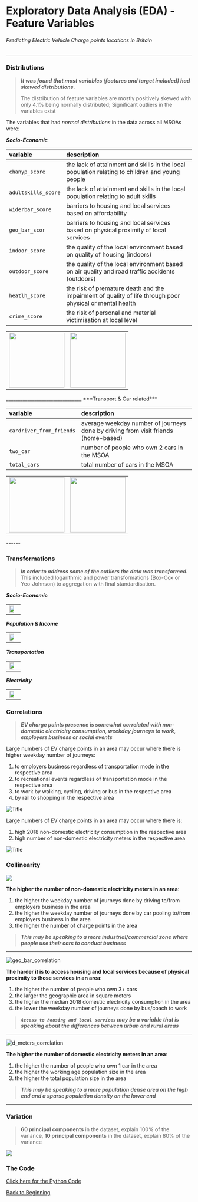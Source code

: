 # Exploratory Data Analysis (EDA) - Feature Variables

###### Predicting Electric Vehicle Charge points locations in Britain

------

### Distributions

> ***It was found that most variables (features and target included) had skewed distributions.***
>
> The distribution of feature variables are mostly positively skewed with only 4.1% being normally distributed; Significant outliers in the variables exist



The variables that had *normal distributions* in the data across all MSOAs were:

***Socio-Economic***<br>

| **variable**        | **description**                                              |
| :------------------ | :----------------------------------------------------------- |
| `chanyp_score`      | the lack of attainment and skills in the local population relating to children and young people |
| `adultskills_score` | the lack of attainment and skills in the local population relating to adult skills |
| `widerbar_score`    | barriers to housing and local services based on affordability |
| `geo_bar_scor`      | barriers to housing and local services based on physical proximity of local services |
| `indoor_score`      | the quality of the local environment based on quality of housing (indoors) |
| `outdoor_score`     | the quality of the local environment based on  air quality and road traffic accidents (outdoors) |
| `heatlh_score`      | the risk of premature death and the impairment of quality of life through poor physical or mental health |
| `crime_score`       | the risk of personal and material victimisation at local level |

<table>
    <tr>
        <td>
            <img src="/reports/figures/eda_graphs/indoor_score_hist_bar.jpg" style= "height:150px">
        </td>
        <td>
            <img src="/reports/figures/eda_graphs/crime_score_hist_bar.jpg" style= "height:150px">
        </td>
    </tr>
</table>
________________________________
***Transport & Car related***<br>

| **variable**             | **description**                                              |
| :----------------------- | :----------------------------------------------------------- |
| `cardriver_from_friends` | average weekday number of journeys done by driving from visit friends (home-based) |
| `two_car`                | number of people who own 2 cars in the MSOA                  |
| `total_cars`             | total number of cars in the MSOA                             |

<table>
    <tr>
        <td>
            <img src="/reports/figures/eda_graphs/cardriver_from_friends_hist_bar.jpg" style= "height:150px">
        </td>
        <td>
            <img src="/reports/figures/eda_graphs/crime_score_hist_bar.jpg" style= "height:150px">
        </td>
    </tr>
</table>
------

### Transformations
> ***In order to address some of the outliers the data was transformed.*** This included logarithmic and power transformations (Box-Cox or Yeo-Johnson) to aggregation with final standardisation.



***Socio-Economic***<br>

<table>
    <tr>
        <td>
            <img src="/reports/figures/eda_graphs/socio_econ1_transform.jpg" style= "width:75%" align='left'>
         </td>
    </tr>
</table>

***Population & Income***<br>
<table>
    <tr>
        <td>
            <img src="/reports/figures/eda_graphs/pop_income_transform.jpg" style= "width:75%" align='left'>
        </td>
    </tr>
</table>

***Transportation***<br>

<table>
    <tr>
        <td>
            <img src="/reports/figures/eda_graphs/transport_transform.jpg" style= "width:75%" align='left'>
        </td>
    </tr>
</table>

***Electricity***<br>
<table>
    <tr>
        <td>
            <img src="/reports/figures/eda_graphs/electricity_transform.jpg" style= "width:75%" align='left'>
        </td>
    </tr>
</table>



### Correlations

> ***EV charge points presence is somewhat correlated with non-domestic electricity consumption, weekday journeys to work, employers business or social events***



Large numbers of EV charge points in an area may occur where there is higher weekday number of journeys:

1. to employers business regardless of transportation mode in the respective area
2. to recreational events regardless of transportation mode in the respective area
3. to work by walking, cycling, driving or bus in the respective area
4. by rail to shopping in the respective area



![Title](./reports/figures/correlations/transport_correlation.jpg)

Large numbers of EV charge points in an area may occur where there is:

1. high 2018 non-domestic electricity consumption in the respective area
2. high number of non-domestic electricity meters in the respective area



![Title](./reports/figures/correlations/electricity_correlation.jpg)

### Collinearity

![](/reports/figures/correlations/nd_meters_correlation.jpg)

**The higher the number of non-domestic electricity meters in an area**:

1. the higher the weekday number of journeys done by driving to/from employers business in the area
2. the higher the weekday number of journeys done by car pooling to/from employers business in the area
3. the higher the number of charge points in the area

> ***This may be speaking to a more industrial/commercial zone where people use their cars to conduct business***

____

![geo_bar_correlation](/reports/figures/correlations/geo_bar_correlation.jpg)

**The harder it is to access housing and local services because of physical proximity to those services in an area**:

1. the higher the number of people who own 3+ cars
2. the larger the geographic area in square meters
3. the higher the median 2018 domestic electricity consumption in the area
4. the lower the weekday number of journeys done by bus/coach to work

> ***`Access to housing and local services` may be a variable that is speaking about the differences between urban and rural areas***

____

![d_meters_correlation](/reports/figures/correlations/d_meters_correlation.jpg)

**The higher the number of domestic electricity meters in an area**:

1. the higher the number of people who own 1 car in the area
2. the higher the working age population size in the area
3. the higher the total population size in the area

> ***This may be speaking to a more population dense area on the high end and a sparse population density on the lower end***

____

### Variation



>  **60 principal components** in the dataset, explain 100% of the variance, **10 principal components** in the dataset, explain 80% of the variance

![](/reports/figures/pca/explained_variance.jpg)



### The Code

[Click here for the Python Code](/notebooks/2.0-ced-exploratory-data-analysis.ipynb)

[Back to Beginning](https://github.com/cdenbowjr/ev_chargepoint_prediction#predicting-electric-vehicle-charge-points-locations-in-britain)
